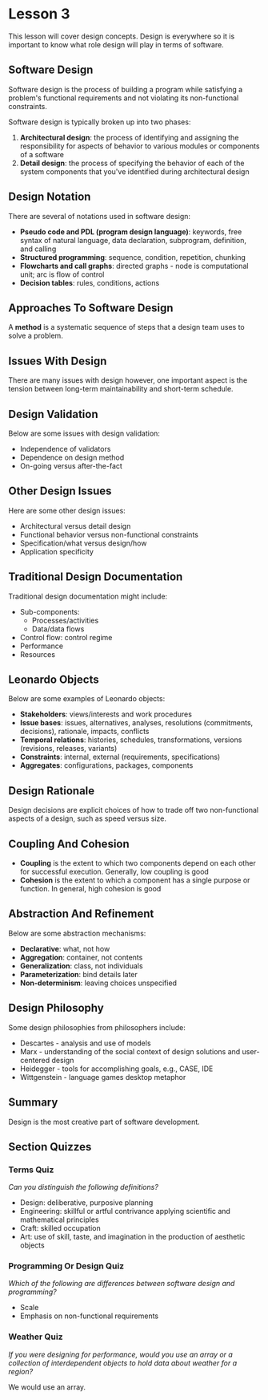 # Lesson 3

This lesson will cover design concepts. Design is everywhere so it is important to know what role design will play in terms of software.

## Software Design

Software design is the process of building a program while satisfying a problem's functional requirements and not violating its non-functional constraints.

Software design is typically broken up into two phases:

1. **Architectural design**: the process of identifying and assigning the responsibility for aspects of behavior to various modules or components of a software
2. **Detail design**: the process of specifying the behavior of each of the system components that you've identified during architectural design

## Design Notation

There are several of notations used in software design:

- **Pseudo code and PDL (program design language)**: keywords, free syntax of natural language, data declaration, subprogram, definition, and calling
- **Structured programming**: sequence, condition, repetition, chunking
- **Flowcharts and call graphs**: directed graphs - node is computational unit; arc is flow of control
- **Decision tables**: rules, conditions, actions

## Approaches To Software Design

A **method** is a systematic sequence of steps that a design team uses to solve a problem.

## Issues With Design

There are many issues with design however, one important aspect is the tension between long-term maintainability and short-term schedule.

## Design Validation

Below are some issues with design validation:

- Independence of validators
- Dependence on design method
- On-going versus after-the-fact

## Other Design Issues

Here are some other design issues:

- Architectural versus detail design
- Functional behavior versus non-functional constraints
- Specification/what versus design/how
- Application specificity

## Traditional Design Documentation

Traditional design documentation might include:

- Sub-components:
  - Processes/activities
  - Data/data flows
- Control flow: control regime
- Performance
- Resources

## Leonardo Objects

Below are some examples of Leonardo objects:

- **Stakeholders**: views/interests and work procedures
- **Issue bases**: issues, alternatives, analyses, resolutions (commitments, decisions), rationale, impacts, conflicts
- **Temporal relations**: histories, schedules, transformations, versions (revisions, releases, variants)
- **Constraints**: internal, external (requirements, specifications)
- **Aggregates**: configurations, packages, components

## Design Rationale

Design decisions are explicit choices of how to trade off two non-functional aspects of a design, such as speed versus size.

## Coupling And Cohesion

- **Coupling** is the extent to which two components depend on each other for successful execution. Generally, low coupling is good
- **Cohesion** is the extent to which a component has a single purpose or function. In general, high cohesion is good

## Abstraction And Refinement

Below are some abstraction mechanisms:

- **Declarative**: what, not how
- **Aggregation**: container, not contents
- **Generalization**: class, not individuals
- **Parameterization**: bind details later
- **Non-determinism**: leaving choices unspecified

## Design Philosophy

Some design philosophies from philosophers include:

- Descartes - analysis and use of models
- Marx - understanding of the social context of design solutions and user-centered design
- Heidegger - tools for accomplishing goals, e.g., CASE, IDE
- Wittgenstein - language games desktop metaphor

## Summary

Design is the most creative part of software development.

## Section Quizzes

### Terms Quiz

_Can you distinguish the following definitions?_

- Design: deliberative, purposive planning
- Engineering: skillful or artful contrivance applying scientific and mathematical principles
- Craft: skilled occupation
- Art: use of skill, taste, and imagination in the production of aesthetic objects

### Programming Or Design Quiz

_Which of the following are differences between software design and programming?_

- Scale
- Emphasis on non-functional requirements

### Weather Quiz

_If you were designing for performance, would you use an array or a collection of interdependent objects to hold data about weather for a region?_

We would use an array.
